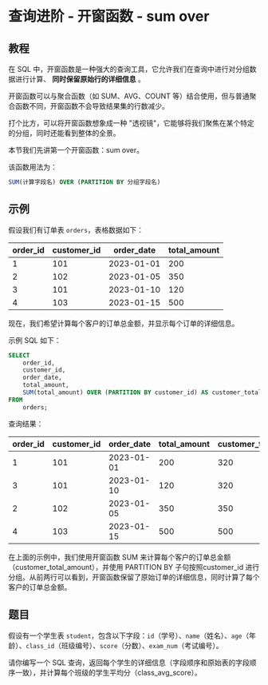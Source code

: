 # 查询进阶 - 开窗函数 - sum over

## 教程
在 SQL 中，开窗函数是一种强大的查询工具，它允许我们在查询中进行对分组数据进行计算、 **同时保留原始行的详细信息** 。

开窗函数可以与聚合函数（如 SUM、AVG、COUNT 等）结合使用，但与普通聚合函数不同，开窗函数不会导致结果集的行数减少。

打个比方，可以将开窗函数想象成一种 "透视镜"，它能够将我们聚焦在某个特定的分组，同时还能看到整体的全景。

本节我们先讲第一个开窗函数：sum over。

该函数用法为：

```sql
SUM(计算字段名) OVER (PARTITION BY 分组字段名)
```



## 示例
假设我们有订单表 `orders`，表格数据如下：

| order_id | customer_id | order_date | total_amount |
|----------|-------------|------------|--------------|
| 1        | 101         | 2023-01-01 | 200          |
| 2        | 102         | 2023-01-05 | 350          |
| 3        | 101         | 2023-01-10 | 120          |
| 4        | 103         | 2023-01-15 | 500          |



现在，我们希望计算每个客户的订单总金额，并显示每个订单的详细信息。

示例 SQL 如下：

```sql
SELECT 
    order_id, 
    customer_id, 
    order_date, 
    total_amount,
    SUM(total_amount) OVER (PARTITION BY customer_id) AS customer_total_amount
FROM
    orders;
```



查询结果：

| order_id | customer_id | order_date  | total_amount | customer_total_amount |
|----------|-------------|-------------|--------------|-----------------------|
| 1        | 101         | 2023-01-01  | 200          | 320                   |
| 3        | 101         | 2023-01-10  | 120          | 320                   |
| 2        | 102         | 2023-01-05  | 350          | 350                   |
| 4        | 103         | 2023-01-15  | 500          | 500                   |



在上面的示例中，我们使用开窗函数 SUM 来计算每个客户的订单总金额（customer_total_amount），并使用 PARTITION BY 子句按照customer_id 进行分组。从前两行可以看到，开窗函数保留了原始订单的详细信息，同时计算了每个客户的订单总金额。



## 题目
假设有一个学生表 `student`，包含以下字段：`id`（学号）、`name`（姓名）、`age`（年龄）、`class_id`（班级编号）、`score`（分数）、`exam_num`（考试编号）。

请你编写一个 SQL 查询，返回每个学生的详细信息（字段顺序和原始表的字段顺序一致），并计算每个班级的学生平均分（class_avg_score）。
